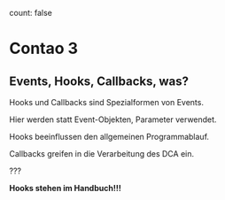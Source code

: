 count: false

# Contao 3

## Events, Hooks, Callbacks, was?

Hooks und Callbacks sind Spezialformen von Events.

Hier werden statt Event-Objekten, Parameter verwendet.

Hooks beeinflussen den allgemeinen Programmablauf.
  
Callbacks greifen in die Verarbeitung des DCA ein.

???

__Hooks stehen im Handbuch!!!__